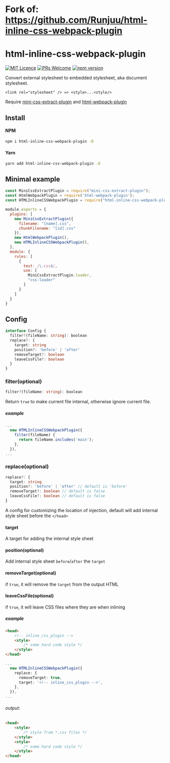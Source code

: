 # Fork of: https://github.com/Runjuu/html-inline-css-webpack-plugin

# html-inline-css-webpack-plugin
[![MIT Licence](https://badges.frapsoft.com/os/mit/mit.svg?v=103)](https://opensource.org/licenses/mit-license.php)
[![PRs Welcome](https://img.shields.io/badge/PRs-welcome-brightgreen.svg)](https://github.com/Runjuu/html-inline-css-webpack-plugin/pulls)
[![npm version](https://badge.fury.io/js/html-inline-css-webpack-plugin.svg)](https://badge.fury.io/js/html-inline-css-webpack-plugin)

Convert external stylesheet to embedded stylesheet, aka document stylesheet.
```
<link rel="stylesheet" /> => <style>...<style/>
```

Require [mini-css-extract-plugin](https://github.com/webpack-contrib/mini-css-extract-plugin) and [html-webpack-plugin](https://github.com/jantimon/html-webpack-plugin)

## Install
#### NPM
```bash
npm i html-inline-css-webpack-plugin -D
```
#### Yarn
```bash
yarn add html-inline-css-webpack-plugin -D
```

## Minimal example
```js
const MiniCssExtractPlugin = require("mini-css-extract-plugin");
const HtmlWebpackPlugin = require('html-webpack-plugin');
const HTMLInlineCSSWebpackPlugin = require("html-inline-css-webpack-plugin").default;

module.exports = {
  plugins: [
    new MiniCssExtractPlugin({
      filename: "[name].css",
      chunkFilename: "[id].css"
    }),
    new HtmlWebpackPlugin(),
    new HTMLInlineCSSWebpackPlugin(),
  ],
  module: {
    rules: [
      {
        test: /\.css$/,
        use: [
          MiniCssExtractPlugin.loader,
          "css-loader"
        ]
      }
    ]
  }
}
```

## Config
```typescript
interface Config {
  filter?(fileName: string): boolean
  replace?: {
    target: string
    position?: 'before' | 'after'
    removeTarget?: boolean
    leaveCssFile?: boolean
  }
}
```

### filter(optional)
```typescript
filter?(fileName: string): boolean
```
Return `true` to make current file internal, otherwise ignore current file.
##### example
```typescript
...
  new HTMLInlineCSSWebpackPlugin({
    filter(fileName) {
      return fileName.includes('main');
    },
  }),
...
```

### replace(optional)
```typescript
replace?: {
  target: string
  position?: 'before' | 'after' // default is 'before'
  removeTarget?: boolean // default is false
  leaveCssFile?: boolean // default is false
}
```
A config for customizing the location of injection, default will add internal style sheet before the `</head>`
#### target
A target for adding the internal style sheet
#### position(optional)
Add internal style sheet `before`/`after` the `target`
#### removeTarget(optional)
if `true`, it will remove the `target` from the output HTML
#### leaveCssFile(optional)
if `true`, it will leave CSS files where they are when inlining

##### example
```html
<head>
    <!-- inline_css_plugin -->
    <style>
        /* some hard code style */
    </style>
</head>
```

```typescript
...
  new HTMLInlineCSSWebpackPlugin({
    replace: {
      removeTarget: true,
      target: '<!-- inline_css_plugin -->',
    },
  }),
...
```
###### output:
```html
<head>
    <style>
        /* style from *.css files */
    </style>
    <style>
        /* some hard code style */
    </style>
</head>
```
